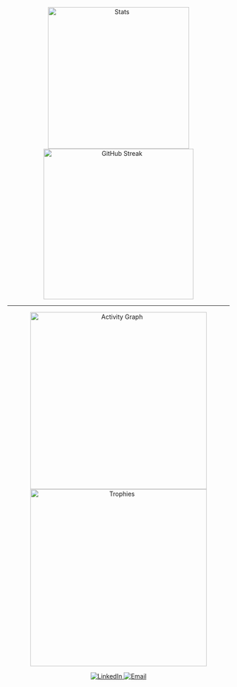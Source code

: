 <!-- Stats + Streak -->
<p align="center">
  <img width="320" src="https://github-readme-stats.vercel.app/api?username=tassid&show_icons=true&theme=dracula&hide_border=true&rank_icon=github" alt="Stats"/>
  <img width="340" src="https://streak-stats.demolab.com?user=tassid&theme=dracula&hide_border=true" alt="GitHub Streak"/>
</p>

---

<!-- Activity Graph -->
<p align="center">
  <a href="https://github.com/ashutosh00710/github-readme-activity-graph">
    <img width="400" src="https://github-readme-activity-graph.vercel.app/graph?username=tassid&theme=dracula&hide_border=true" alt="Activity Graph"/>
     <img width="400" src="https://github-profile-trophy.vercel.app/?username=tassid&theme=dracula&no-frame=true&no-bg=true&column=6" alt="Trophies"/>
  </a>
  
</p>


<!-- Badges -->
<p align="center">
  <a href="https://www.linkedin.com/in/tassianeanzolin/">
    <img src="https://img.shields.io/badge/LinkedIn-bd93f9?style=for-the-badge&logo=linkedin&logoColor=f8f8f2" alt="LinkedIn"/>
  </a>
  <a href="mailto:tassianedev@gmail.com">
    <img src="https://img.shields.io/badge/Email-ff79c6?style=for-the-badge&logo=gmail&logoColor=f8f8f2" alt="Email"/>
  </a>
</p>
